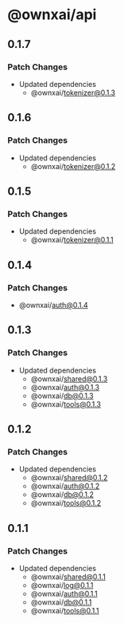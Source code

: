 # @ownxai/api

## 0.1.7

### Patch Changes

- Updated dependencies
  - @ownxai/tokenizer@0.1.3

## 0.1.6

### Patch Changes

- Updated dependencies
  - @ownxai/tokenizer@0.1.2

## 0.1.5

### Patch Changes

- Updated dependencies
  - @ownxai/tokenizer@0.1.1

## 0.1.4

### Patch Changes

- @ownxai/auth@0.1.4

## 0.1.3

### Patch Changes

- Updated dependencies
  - @ownxai/shared@0.1.3
  - @ownxai/auth@0.1.3
  - @ownxai/db@0.1.3
  - @ownxai/tools@0.1.3

## 0.1.2

### Patch Changes

- Updated dependencies
  - @ownxai/shared@0.1.2
  - @ownxai/auth@0.1.2
  - @ownxai/db@0.1.2
  - @ownxai/tools@0.1.2

## 0.1.1

### Patch Changes

- Updated dependencies
  - @ownxai/shared@0.1.1
  - @ownxai/log@0.1.1
  - @ownxai/auth@0.1.1
  - @ownxai/db@0.1.1
  - @ownxai/tools@0.1.1
